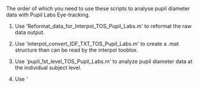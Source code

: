 The order of which you need to use these scripts to analyse pupil diameter data with Pupil Labs Eye-tracking.

1. Use 'Reformat_data_for_Interpol_TOS_Pupil_Labs.m' to reformat the raw data output.

2. Use 'interpol_convert_IDF_TXT_TOS_Pupil_Labs.m' to create a .mat structure than can be read by the interpol tooblox.

3. Use 'pupil_1st_level_TOS_Pupil_Labs.m' to analyze pupil diameter data at the individual subject level.

4. Use '
